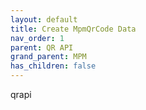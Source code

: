 ```yaml
---
layout: default
title: Create MpmQrCode Data
nav_order: 1
parent: QR API
grand_parent: MPM
has_children: false
---
```


qrapi
